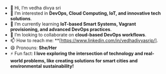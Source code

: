 - 👋 Hi, I’m vedha divya sri  
- 👀 I’m interested in **DevOps, Cloud Computing, IoT, and innovative tech solutions**.  
- 🌱 I’m currently learning **IoT-based Smart Systems, Vagrant provisioning, and advanced DevOps practices**.  
- 💞️ I’m looking to collaborate on **cloud-based DevOps workflows**.  
- 📫 How to reach me:  **[https://www.linkedin.com/in/vedhadivyasrip/].  
- 😄 Pronouns: **She/Her**  
- ⚡ Fun fact: **I love exploring the intersection of technology and real-world problems, like creating solutions for smart cities and environmental sustainability!**  
